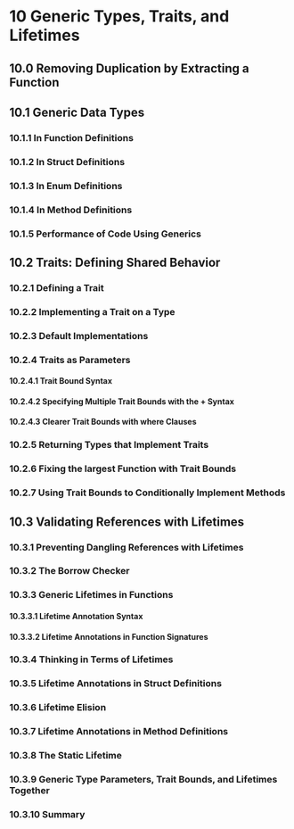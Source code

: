 # 10 Generic Types, Traits, and Lifetimes

## 10.0 Removing Duplication by Extracting a Function

## 10.1 Generic Data Types

### 10.1.1 In Function Definitions


### 10.1.2 In Struct Definitions


### 10.1.3 In Enum Definitions


### 10.1.4 In Method Definitions


### 10.1.5 Performance of Code Using Generics


## 10.2 Traits: Defining Shared Behavior

### 10.2.1 Defining a Trait

### 10.2.2 Implementing a Trait on a Type

### 10.2.3 Default Implementations


### 10.2.4 Traits as Parameters


#### 10.2.4.1  Trait Bound Syntax

#### 10.2.4.2 Specifying Multiple Trait Bounds with the + Syntax


#### 10.2.4.3 Clearer Trait Bounds with where Clauses

### 10.2.5 Returning Types that Implement Traits


### 10.2.6 Fixing the largest Function with Trait Bounds


### 10.2.7 Using Trait Bounds to Conditionally Implement Methods

## 10.3 Validating References with Lifetimes

 

### 10.3.1 Preventing Dangling References with Lifetimes
### 10.3.2 The Borrow Checker
### 10.3.3 Generic Lifetimes in Functions
#### 10.3.3.1 Lifetime Annotation Syntax
#### 10.3.3.2 Lifetime Annotations in Function Signatures
### 10.3.4 Thinking in Terms of Lifetimes
### 10.3.5 Lifetime Annotations in Struct Definitions
### 10.3.6 Lifetime Elision
### 10.3.7 Lifetime Annotations in Method Definitions
### 10.3.8 The Static Lifetime
### 10.3.9 Generic Type Parameters, Trait Bounds, and Lifetimes Together
### 10.3.10 Summary
